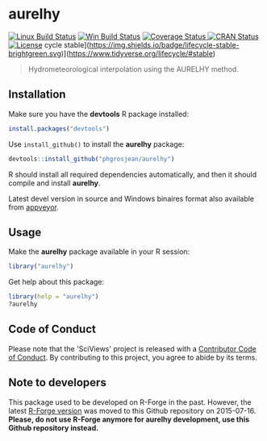 
# aurelhy

<!-- badges: start -->
[![Linux Build Status](https://travis-ci.com/phgrosjean/aurelhy.svg)](https://travis-ci.com/phgrosjean/aurelhy)
[![Win Build Status](https://ci.appveyor.com/api/projects/status/github/phgrosjean/aurelhy?branch=master&svg=true)](https://ci.appveyor.com/project/phgrosjean/aurelhy)
[![Coverage Status](https://img.shields.io/codecov/c/github/phgrosjean/aurelhy/master.svg)
](https://codecov.io/github/phgrosjean/aurelhy?branch=master)
[![CRAN Status](https://www.r-pkg.org/badges/version/aurelhy)](https://cran.r-project.org/package=aurelhy)
[![License](https://img.shields.io/badge/license-GPL-blue.svg)](https://www.gnu.org/licenses/gpl-3.0.html)
cycle stable](https://img.shields.io/badge/lifecycle-stable-brightgreen.svg)](https://www.tidyverse.org/lifecycle/#stable)
<!-- badges: end -->

> Hydrometeorological interpolation using the AURELHY method. 

## Installation

Make sure you have the **devtools** R package installed:

```r
install.packages("devtools")
```

Use `install_github()` to install the **aurelhy** package:

```r
devtools::install_github("phgrosjean/aurelhy")
```

R should install all required dependencies automatically, and then it should compile and install **aurelhy**.

Latest devel version in source and Windows binaires format also available from [appveyor](https://ci.appveyor.com/project/phgrosjean/aurelhy/build/artifacts).

## Usage

Make the **aurelhy** package available in your R session:

```r
library("aurelhy")
```

Get help about this package:

```r
library(help = "aurelhy")
?aurelhy
```

## Code of Conduct

Please note that the 'SciViews' project is released with a [Contributor Code of Conduct](https://contributor-covenant.org/version/2/0/CODE_OF_CONDUCT.html). By contributing to this project, you agree to abide by its terms.

## Note to developers

This package used to be developed on R-Forge in the past. However, the latest [R-Forge version](https://r-forge.r-project.org/projects/sciviews/) was moved to this Github repository on 2015-07-16. **Please, do not use R-Forge anymore for aurelhy development, use this Github repository instead.**
